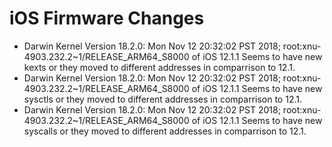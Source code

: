 # iOS Firmware Changes
- Darwin Kernel Version 18.2.0: Mon Nov 12 20:32:02 PST 2018; root:xnu-4903.232.2~1/RELEASE_ARM64_S8000 of iOS 12.1.1 Seems to have new kexts or they moved to different addresses in comparrison to 12.1.  
- Darwin Kernel Version 18.2.0: Mon Nov 12 20:32:02 PST 2018; root:xnu-4903.232.2~1/RELEASE_ARM64_S8000 of iOS 12.1.1 Seems to have new sysctls or they moved to different addresses in comparrison to 12.1.  
- Darwin Kernel Version 18.2.0: Mon Nov 12 20:32:02 PST 2018; root:xnu-4903.232.2~1/RELEASE_ARM64_S8000 of iOS 12.1.1 Seems to have new syscalls or they moved to different addresses in comparrison to 12.1.  
